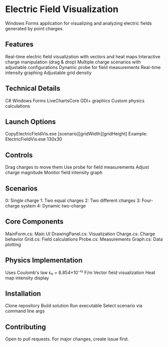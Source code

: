 # Electric Field Visualization
Windows Forms application for visualizing and analyzing electric fields generated by point charges.
## Features

Real-time electric field visualization with vectors and heat maps
Interactive charge manipulation (drag & drop)
Multiple charge scenarios with adjustable configurations
Dynamic probe for field measurements
Real-time intensity graphing
Adjustable grid density

## Technical Details

C# Windows Forms
LiveChartsCore
GDI+ graphics
Custom physics calculations

## Launch Options

CopyElectricFieldVis.exe [scenario][gridWidth][gridHeight]
Example: ElectricFieldVis.exe 130x30

## Controls

Drag charges to move them
Use probe for field measurements
Adjust charge magnitude
Monitor field intensity graph

## Scenarios

0: Single charge
1: Two equal charges
2: Two different charges
3: Four-charge system
4: Dynamic two-charge

## Core Components

MainForm.cs: Main UI
DrawingPanel.cs: Visualization
Charge.cs: Charge behavior
Grid.cs: Field calculations
Probe.cs: Measurements
Graph.cs: Data plotting

## Physics Implementation

Uses Coulomb's law
ε₀ = 8.854×10⁻¹² F/m
Vector field visualization
Heat map intensity display

## Installation

Clone repository
Build solution
Run executable
Select scenario via command line args

## Contributing
Open to pull requests. For major changes, create issue first.
